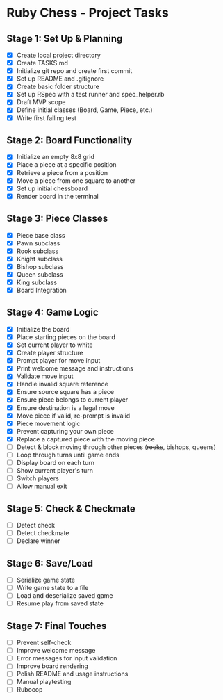 # Ruby Chess - Project Tasks

## Stage 1: Set Up & Planning
- [x] Create local project directory
- [x] Create TASKS.md
- [x] Initialize git repo and create first commit
- [x] Set up README and .gitignore
- [x] Create basic folder structure
- [x] Set up RSpec with a test runner and spec_helper.rb
- [x] Draft MVP scope
- [x] Define initial classes (Board, Game, Piece, etc.)
- [x] Write first failing test

## Stage 2: Board Functionality
- [x] Initialize an empty 8x8 grid
- [x] Place a piece at a specific position
- [x] Retrieve a piece from a position
- [x] Move a piece from one square to another
- [x] Set up initial chessboard
- [x] Render board in the terminal

## Stage 3: Piece Classes
- [x] Piece base class
- [x] Pawn subclass
- [x] Rook subclass
- [x] Knight subclass
- [x] Bishop subclass
- [x] Queen subclass
- [x] King subclass
- [x] Board Integration

## Stage 4: Game Logic
- [x] Initialize the board
- [x] Place starting pieces on the board
- [x] Set current player to white
- [x] Create player structure
- [x] Prompt player for move input
- [x] Print welcome message and instructions
- [x] Validate move input
- [x] Handle invalid square reference
- [x] Ensure source square has a piece
- [x] Ensure piece belongs to current player
- [x] Ensure destination is a legal move
- [x] Move piece if valid, re-prompt is invalid
- [x] Piece movement logic
- [x] Prevent capturing your own piece
- [x] Replace a captured piece with the moving piece
- [ ] Detect & block moving through other pieces (~~rooks~~, bishops, queens)
- [ ] Loop through turns until game ends
- [ ] Display board on each turn
- [ ] Show current player's turn
- [ ] Switch players
- [ ] Allow manual exit

## Stage 5: Check & Checkmate
- [ ] Detect check
- [ ] Detect checkmate
- [ ] Declare winner

## Stage 6: Save/Load
- [ ] Serialize game state
- [ ] Write game state to a file
- [ ] Load and deserialize saved game
- [ ] Resume play from saved state

## Stage 7: Final Touches
- [ ] Prevent self-check
- [ ] Improve welcome message
- [ ] Error messages for input validation
- [ ] Improve board rendering
- [ ] Polish README and usage instructions
- [ ] Manual playtesting
- [ ] Rubocop